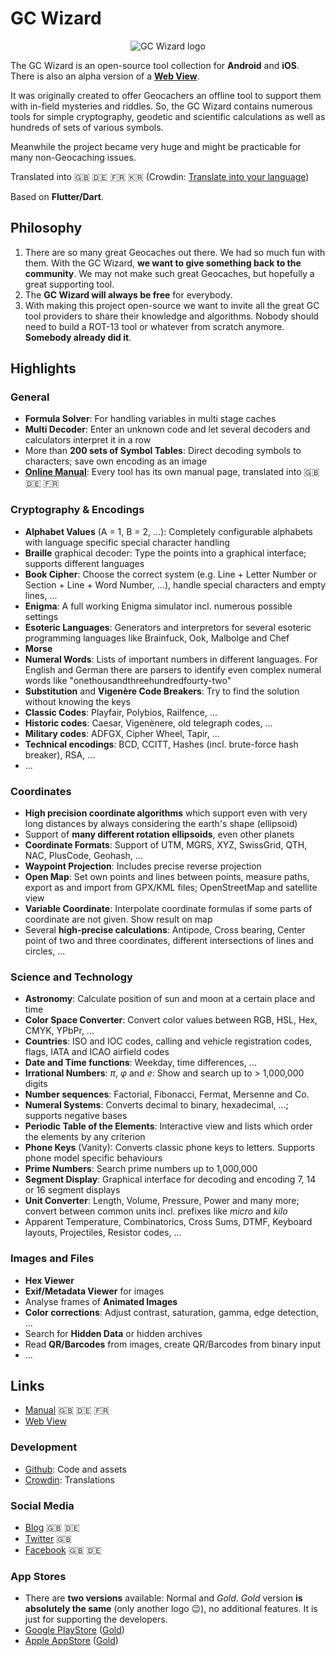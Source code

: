 # GC Wizard

<p align="center">
  <img src="https://github.com/S-Man42/GCWizard/blob/master/assets/logo/circle_border_128.png?raw=true" alt="GC Wizard logo"/>
</p>

The GC Wizard is an open-source tool collection for **Android** and **iOS**. There is also an alpha version of a **[Web View](http://gcwizard.net)**.

It was originally created to offer Geocachers an offline tool to support them with in-field mysteries and riddles. So, the GC Wizard contains numerous tools for simple cryptography, geodetic and scientific calculations as well as hundreds of sets of various symbols.

Meanwhile the project became very huge and might be practicable for many non-Geocaching issues.

Translated into 🇬🇧 🇩🇪 🇫🇷 🇰🇷 (Crowdin: [Translate into your language](https://crowdin.com/project/gc-wizard))

Based on **Flutter/Dart**.

## Philosophy
1. There are so many great Geocaches out there. We had so much fun with them. With the GC Wizard, **we want to give something back to the community**. We may not make such great Geocaches, but hopefully a great supporting tool.
1. The **GC Wizard will always be free** for everybody.
1. With making this project open-source we want to invite all the great GC tool providers to share their knowledge and algorithms. Nobody should need to build a ROT-13 tool or whatever from scratch anymore. **Somebody already did it**.

## Highlights

### General
* **Formula Solver**: For handling variables in multi stage caches
* **Multi Decoder**: Enter an unknown code and let several decoders and calculators interpret it in a row
* More than **200 sets of Symbol Tables**: Direct decoding symbols to characters; save own encoding as an image
* **[Online Manual](https://blog.gcwizard.net/manual/en/)**: Every tool has its own manual page, translated into 🇬🇧 🇩🇪 🇫🇷

### Cryptography & Encodings
* **Alphabet Values** (A = 1, B = 2, ...): Completely configurable alphabets with language specific special character handling
* **Braille** graphical decoder: Type the points into a graphical interface; supports different languages
* **Book Cipher**: Choose the correct system (e.g. Line + Letter Number or Section + Line + Word Number, ...), handle special characters and empty lines, ...
* **Enigma**: A full working Enigma simulator incl. numerous possible settings
* **Esoteric Languages**: Generators and interpretors for several esoteric programming languages like Brainfuck, Ook, Malbolge and Chef
* **Morse**
* **Numeral Words**: Lists of important numbers in different languages. For English and German there are parsers to identify even complex numeral words like "onethousandthreehundredfourty-two"
* **Substitution** and **Vigenère Code Breakers**: Try to find the solution without knowing the keys
* **Classic Codes**: Playfair, Polybios, Railfence, ...
* **Historic codes**: Caesar, Vigenènere, old telegraph codes, ...
* **Military codes**: ADFGX, Cipher Wheel, Tapir, ...
* **Technical encodings**: BCD, CCITT, Hashes (incl. brute-force hash breaker), RSA, ...
* ...

### Coordinates
* **High precision coordinate algorithms** which support even with very long distances by always considering the earth's shape (ellipsoid)
* Support of **many different rotation ellipsoids**, even other planets
* **Coordinate Formats**: Support of UTM, MGRS, XYZ, SwissGrid, QTH, NAC, PlusCode, Geohash, ...
* **Waypoint Projection**: Includes precise reverse projection
* **Open Map**: Set own points and lines between points, measure paths, export as and import from GPX/KML files; OpenStreetMap and satellite view
* **Variable Coordinate**: Interpolate coordinate formulas if some parts of coordinate are not given. Show result on map
* Several **high-precise calculations**: Antipode, Cross bearing, Center point of two and three coordinates, different intersections of lines and circles, ...

### Science and Technology
*  **Astronomy**: Calculate position of sun and moon at a certain place and time
* **Color Space Converter**: Convert color values between RGB, HSL, Hex, CMYK, YPbPr, ...
* **Countries**: ISO and IOC codes, calling and vehicle registration codes, flags, IATA and ICAO airfield codes
* **Date and Time functions**: Weekday, time differences, ...
* **Irrational Numbers**: *π*, *φ* and *e*: Show and search up to > 1,000,000 digits
* **Number sequences**: Factorial, Fibonacci, Fermat, Mersenne and Co.
* **Numeral Systems**: Converts decimal to binary, hexadecimal, ...; supports negative bases
* **Periodic Table of the Elements**: Interactive view and lists which order the elements by any criterion
* **Phone Keys** (Vanity): Converts classic phone keys to letters. Supports phone model specific behaviours
* **Prime Numbers**: Search prime numbers up to 1,000,000
* **Segment Display**: Graphical interface for decoding and encoding 7, 14 or 16 segment displays
* **Unit Converter**: Length, Volume, Pressure, Power and many more; convert between common units incl. prefixes like *micro* and *kilo*
* Apparent Temperature, Combinatorics, Cross Sums, DTMF, Keyboard layouts, Projectiles, Resistor codes, ...

### Images and Files
* **Hex Viewer**
* **Exif/Metadata Viewer** for images
* Analyse frames of **Animated Images**
* **Color corrections**: Adjust contrast, saturation, gamma, edge detection, ...
* Search for **Hidden Data** or hidden archives
* Read **QR/Barcodes** from images, create QR/Barcodes from binary input
* ...

## Links

* [Manual](https://blog.gcwizard.net/manual/en/) 🇬🇧 🇩🇪 🇫🇷
* [Web View](http://gcwizard.net)

### Development
* [Github](https://github.com/S-Man42/GCWizard): Code and assets
* [Crowdin](https://crowdin.com/project/gc-wizard): Translations

### Social Media
* [Blog](https://blog.gcwizard.net/) 🇬🇧 🇩🇪
* [Twitter](https://twitter.com/gc_wizard) 🇬🇧
* [Facebook](https://www.facebook.com/geocache.wizard) 🇬🇧 🇩🇪

### App Stores
* There are **two versions** available: Normal and *Gold*. *Gold* version **is absolutely the same** (only another logo 😉), no additional features. It is just for supporting the developers.
* [Google PlayStore](https://play.google.com/store/apps/details?id=de.sman42.gc_wizard) ([Gold](https://play.google.com/store/apps/details?id=de.sman42.gc_wizard_gold))
* [Apple AppStore](https://apps.apple.com/us/app/id1506766126) ([Gold](https://apps.apple.com/us/app/id1510372318))
